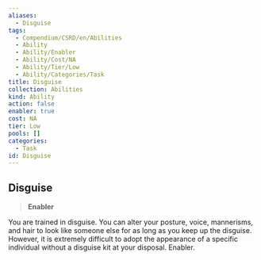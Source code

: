 ```yaml
---
aliases:
  - Disguise
tags:
  - Compendium/CSRD/en/Abilities
  - Ability
  - Ability/Enabler
  - Ability/Cost/NA
  - Ability/Tier/Low
  - Ability/Categories/Task
title: Disguise
collection: Abilities
kind: Ability
action: false
enabler: true
cost: NA
tier: Low
pools: []
categories:
  - Task
id: Disguise
---
```

## Disguise    
>**Enabler**  
    
You are trained in disguise. You can alter your posture, voice, mannerisms, and hair to look like someone else for as long as you keep up the disguise. However, it is extremely difficult to adopt the appearance of a specific individual without a disguise kit at your disposal. Enabler.

